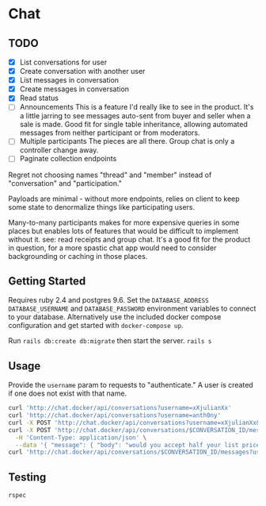 # Chat

## TODO

- [x] List conversations for user
- [x] Create conversation with another user
- [x] List messages in conversation
- [x] Create messages in conversation
- [x] Read status
- [ ] Announcements
    This is a feature I'd really like to see in the product. It's a little
    jarring to see messages auto-sent from buyer and seller when a sale is made.
    Good fit for single table inheritance, allowing automated messages from
    neither participant or from moderators.
- [ ] Multiple participants
    The pieces are all there. Group chat is only a controller change away.
- [ ] Paginate collection endpoints

Regret not choosing names "thread" and "member" instead of "conversation" and
"participation."

Payloads are minimal - without more endpoints, relies on client to keep some
state to denormalize things like participating users.

Many-to-many participants makes for more expensive queries in some places but
enables lots of features that would be difficult to implement without it. see:
read receipts and group chat. It's a good fit for the product in question, for a
more spastic chat app would need to consider backgrounding or caching in those
places.

## Getting Started

Requires ruby 2.4 and postgres 9.6. Set the `DATABASE_ADDRESS`
`DATABASE_USERNAME` and `DATABASE_PASSWORD` environment variables to connect to
your database. Alternatively use the included docker compose configuration and
get started with `docker-compose up`.

Run `rails db:create db:migrate` then start the server. `rails s`

## Usage

Provide the `username` param to requests to "authenticate." A user is created if
one does not exist with that name.

```sh
curl 'http://chat.docker/api/conversations?username=xXjulianXx'
curl 'http://chat.docker/api/conversations?username=anth0ny'
curl -X POST 'http://chat.docker/api/conversations?username=xXjulianXx&to=anth0ny'
curl -X POST 'http://chat.docker/api/conversations/$CONVERSATION_ID/messages?username=xXjulianXx' \
  -H 'Content-Type: application/json' \
  --data '{ "message": { "body": "would you accept half your list price?" } }'
curl 'http://chat.docker/api/conversations/$CONVERSATION_ID/messages?username=anth0ny'
```

## Testing

`rspec`
